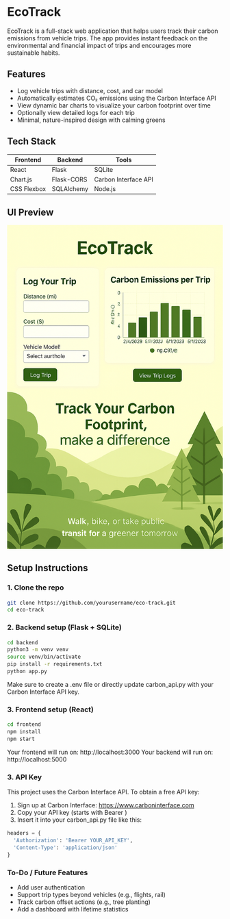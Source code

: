# EcoTrack

EcoTrack is a full-stack web application that helps users track their carbon emissions from vehicle trips. The app provides instant feedback on the environmental and financial impact of trips and encourages more sustainable habits.

## Features

- Log vehicle trips with distance, cost, and car model  
- Automatically estimates CO₂ emissions using the Carbon Interface API  
- View dynamic bar charts to visualize your carbon footprint over time  
- Optionally view detailed logs for each trip  
- Minimal, nature-inspired design with calming greens  

## Tech Stack

| Frontend     | Backend     | Tools                |
|--------------|-------------|----------------------|
| React        | Flask       | SQLite               |
| Chart.js     | Flask-CORS  | Carbon Interface API |
| CSS Flexbox  | SQLAlchemy  | Node.js              |

## UI Preview

![EcoTrack UI Preview](frontend/public/EcoTrack_UI_Preview.png)

## Setup Instructions

### 1. Clone the repo

```bash
git clone https://github.com/yourusername/eco-track.git
cd eco-track
```
### 2. Backend setup (Flask + SQLite)

```bash
cd backend
python3 -m venv venv
source venv/bin/activate
pip install -r requirements.txt
python app.py
```
Make sure to create a .env file or directly update carbon_api.py with your Carbon Interface API key.

### 3. Frontend setup (React)
```bash
cd frontend
npm install
npm start
```
Your frontend will run on:
http://localhost:3000
Your backend will run on:
http://localhost:5000

### 3. API Key
This project uses the Carbon Interface API. To obtain a free API key:

1. Sign up at Carbon Interface: https://www.carboninterface.com
3. Copy your API key (starts with Bearer )
4. Insert it into your carbon_api.py file like this:

```python
headers = {
  'Authorization': 'Bearer YOUR_API_KEY',
  'Content-Type': 'application/json'
}
```

### To-Do / Future Features
- Add user authentication
- Support trip types beyond vehicles (e.g., flights, rail)
- Track carbon offset actions (e.g., tree planting)
- Add a dashboard with lifetime statistics




